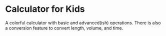 # Calculator for Kids

A colorful calculator with basic and advanced(ish) operations.
There is also a conversion feature to convert length, volume, and time.